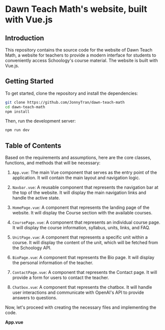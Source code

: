 # Dawn Teach Math's website, built with Vue.js

## Introduction
This repository contains the source code for the website of Dawn Teach Math, a website for teachers to provide a modern interface for students to conveniently access Schoology's course material. The website is built with Vue.js.

## Getting Started
To get started, clone the repository and install the dependencies:

```bash
git clone https://github.com/JonnyTran/dawn-teach-math
cd dawn-teach-math
npm install
```

Then, run the development server:

```bash
npm run dev
```

## Table of Contents

Based on the requirements and assumptions, here are the core classes, functions, and methods that will be necessary:

1. `App.vue`: The main Vue component that serves as the entry point of the application. It will contain the main layout and navigation logic.

2. `Navbar.vue`: A reusable component that represents the navigation bar at the top of the website. It will display the main navigation links and handle the active state.

3. `HomePage.vue`: A component that represents the landing page of the website. It will display the Course section with the available courses.

4. `CoursePage.vue`: A component that represents an individual course page. It will display the course information, syllabus, units, links, and FAQ.

5. `UnitPage.vue`: A component that represents a specific unit within a course. It will display the content of the unit, which will be fetched from the Schoology API.

6. `BioPage.vue`: A component that represents the Bio page. It will display the personal information of the teacher.

7. `ContactPage.vue`: A component that represents the Contact page. It will provide a form for users to contact the teacher.

8. `Chatbox.vue`: A component that represents the chatbox. It will handle user interactions and communicate with OpenAI's API to provide answers to questions.

Now, let's proceed with creating the necessary files and implementing the code.

**App.vue**

